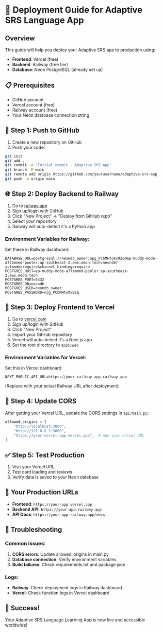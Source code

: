 # 🚀 Deployment Guide for Adaptive SRS Language App

## Overview
This guide will help you deploy your Adaptive SRS app to production using:
- **Frontend**: Vercel (free)
- **Backend**: Railway (free tier)
- **Database**: Neon PostgreSQL (already set up)

## 📋 Prerequisites
- GitHub account
- Vercel account (free)
- Railway account (free)
- Your Neon database connection string

## 🔧 Step 1: Push to GitHub

1. Create a new repository on GitHub
2. Push your code:
```bash
git init
git add .
git commit -m "Initial commit - Adaptive SRS App"
git branch -M main
git remote add origin https://github.com/yourusername/adaptive-srs-app.git
git push -u origin main
```

## 🌐 Step 2: Deploy Backend to Railway

1. Go to [railway.app](https://railway.app)
2. Sign up/login with GitHub
3. Click "New Project" → "Deploy from GitHub repo"
4. Select your repository
5. Railway will auto-detect it's a Python app

### Environment Variables for Railway:
Set these in Railway dashboard:
```
DATABASE_URL=postgresql://neondb_owner:npg_PCbMHtoXv02q@ep-muddy-mode-a77zmnnd-pooler.ap-southeast-2.aws.neon.tech/neondb?sslmode=require&channel_binding=require
POSTGRES_HOST=ep-muddy-mode-a77zmnnd-pooler.ap-southeast-2.aws.neon.tech
POSTGRES_PORT=5432
POSTGRES_DB=neondb
POSTGRES_USER=neondb_owner
POSTGRES_PASSWORD=npg_PCbMHtoXv02q
```

## 🎨 Step 3: Deploy Frontend to Vercel

1. Go to [vercel.com](https://vercel.com)
2. Sign up/login with GitHub
3. Click "New Project"
4. Import your GitHub repository
5. Vercel will auto-detect it's a Next.js app
6. Set the root directory to `apps/web`

### Environment Variables for Vercel:
Set this in Vercel dashboard:
```
NEXT_PUBLIC_API_URL=https://your-railway-app.railway.app
```
(Replace with your actual Railway URL after deployment)

## 🔗 Step 4: Update CORS

After getting your Vercel URL, update the CORS settings in `api/main.py`:
```python
allowed_origins = [
    "http://localhost:3000",
    "http://127.0.0.1:3000",
    "https://your-vercel-app.vercel.app",  # Add your actual URL
]
```

## ✅ Step 5: Test Production

1. Visit your Vercel URL
2. Test card loading and reviews
3. Verify data is saved to your Neon database

## 🎯 Your Production URLs
- **Frontend**: `https://your-app.vercel.app`
- **Backend API**: `https://your-app.railway.app`
- **API Docs**: `https://your-app.railway.app/docs`

## 🔧 Troubleshooting

### Common Issues:
1. **CORS errors**: Update allowed_origins in main.py
2. **Database connection**: Verify environment variables
3. **Build failures**: Check requirements.txt and package.json

### Logs:
- **Railway**: Check deployment logs in Railway dashboard
- **Vercel**: Check function logs in Vercel dashboard

## 🎉 Success!
Your Adaptive SRS Language Learning App is now live and accessible worldwide!
